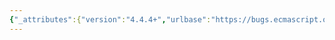 ```yaml
---
{"_attributes":{"version":"4.4.4+","urlbase":"https://bugs.ecmascript.org/","maintainer":"dherman@mozilla.com"},"bug":{"bug_id":1430,"creation_ts":"2013-04-11 13:12:00 -0700","short_desc":"15.5.4: Change \"ordinary String object\" to \"ordinary object\"","delta_ts":"2013-05-14 18:13:17 -0700","product":"Draft for 6th Edition","component":"editorial issue","version":"Rev 14: March 8, 2013 Draft","rep_platform":"All","op_sys":"All","bug_status":"RESOLVED","resolution":"FIXED","priority":"Normal","bug_severity":"minor","everconfirmed":true,"reporter":{"uid":"andrebargull","name":"André Bargull"},"assigned_to":{"uid":"allen","name":"Allen Wirfs-Brock"},"long_desc":[{"commentid":3626,"comment_count":0,"who":{"uid":"andrebargull","name":"André Bargull"},"bug_when":"2013-04-11 13:12:54 -0700","thetext":"String.prototype is not an \"ordinary String object\", but simply an \"ordinary object\"."},{"commentid":3733,"comment_count":1,"who":{"uid":"allen","name":"Allen Wirfs-Brock"},"bug_when":"2013-05-12 12:58:35 -0700","thetext":"Fixed in rev 15 editor's draft."},{"commentid":3892,"comment_count":2,"who":{"uid":"allen","name":"Allen Wirfs-Brock"},"bug_when":"2013-05-14 18:13:17 -0700","thetext":"resolved in rev 15, May 14, 2013 draft"}]}}
---
```

